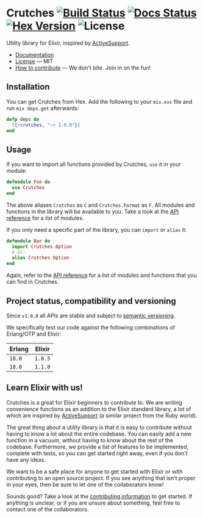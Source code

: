 # Crutches [![Build Status]][build-link] [![Docs Status]][docs-ci-link] [![Hex Version]][version-link] ![License]

Utility library for Elixir, inspired by [ActiveSupport][ActiveSupport].

 - [Documentation][docs]
 - [License][license] &mdash; MIT
 - [How to contribute][contributing-info] &mdash; We don't bite. Join in on
   the fun!

## Installation

You can get Crutches from Hex. Add the following to your `mix.exs` file and run
`mix deps.get` afterwards:

```elixir
defp deps do
  [{:crutches, "~> 1.0.0"}]
end
```

## Usage

If you want to import all functions provided by Crutches, `use` it in your
module:

```elixir
defmodule Foo do
  use Crutches
end
```

The above aliases `Crutches` as `C` and `Crutches.Format` as `F`. All modules
and functions in the library will be available to you. Take a look at the [API
reference][docs] for a list of modules.

If you only need a specific part of the library, you can `import` or `alias`
it:

```elixir
defmodule Bar do
  import Crutches.Option
  # Or:
  alias Crutches.Option
end
```

Again, refer to the [API reference][docs] for a list of modules and functions
that you can find in Crutches.

## Project status, compatibility and versioning

Since `v1.0.0` all APIs are stable and subject to [semantic versioning][semver].

We specifically test our code against the following combinations of Erlang/OTP
and Elixir:

| Erlang | Elixir 	|
|------- |--------- |
| `18.0` | `1.0.5` 	|
| `18.0` | `1.1.0` 	|

## Learn Elixir with us!

Crutches is a great for Elixir beginners to contribute to. We are writing
convenience functions as an addition to the Elixir standard library, a lot of
which are inspired by [ActiveSupport][ActiveSupport] (a similar project from the Ruby world).

The great thing about a utility library is that it is easy to contribute
without having to know a lot about the entire codebase. You can easily add a
new function in a vacuum, without having to know about the rest of the codebase.
Furthermore, we provide a list of features to be implemented, complete with
tests, so you can get started right away, even if you don't have any ideas.

We want to be a safe place for anyone to get started with Elixir or with
contributing to an open source project. If you see anything that isn't proper
in your eyes, then be sure to let one of the collaborators know!

Sounds good? Take a look at the [contributing information][contributing-info]
to get started. If anything is unclear, or if you are unsure about something,
feel free to contact one of the collaborators.

 [docs]:http://hexdocs.pm/crutches/
 [contributing-info]: https://github.com/mykewould/crutches/blob/master/CONTRIBUTING.md
 [license]:https://github.com/mykewould/crutches/blob/master/LICENSE

 [Build Status]:https://travis-ci.org/mykewould/crutches.svg?branch=master
 [Hex Version]:https://img.shields.io/hexpm/v/crutches.svg?label=hex%20version
 [Docs Status]:http://inch-ci.org/github/mykewould/crutches.svg?branch=master
 [License]:https://img.shields.io/hexpm/l/crutches.svg

 [build-link]:https://travis-ci.org/mykewould/crutches
 [version-link]:https://hex.pm/packages/crutches
 [docs-ci-link]:http://inch-ci.org/github/mykewould/crutches

 [semver]:http://semver.org/
 [ActiveSupport]:https://github.com/rails/rails/tree/master/activesupport
